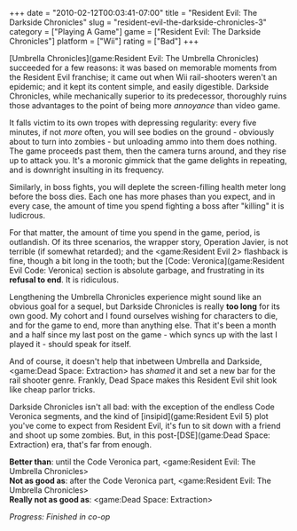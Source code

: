 +++
date = "2010-02-12T00:03:41-07:00"
title = "Resident Evil: The Darkside Chronicles"
slug = "resident-evil-the-darkside-chronicles-3"
category = ["Playing A Game"]
game = ["Resident Evil: The Darkside Chronicles"]
platform = ["Wii"]
rating = ["Bad"]
+++

[Umbrella Chronicles](game:Resident Evil: The Umbrella Chronicles) succeeded for a few reasons: it was based on memorable moments from the Resident Evil franchise; it came out when Wii rail-shooters weren't an epidemic; and it kept its content simple, and easily digestible.  Darkside Chronicles, while mechanically superior to its predecessor, thoroughly ruins those advantages to the point of being more <i>annoyance</i> than video game.

It falls victim to its own tropes with depressing regularity: every five minutes, if not <i>more</i> often, you will see bodies on the ground - obviously about to turn into zombies - but unloading ammo into them does nothing.  The game proceeds past them, then the camera turns around, and they rise up to attack you.  It's a moronic gimmick that the game delights in repeating, and is downright insulting in its frequency.

Similarly, in boss fights, you will deplete the screen-filling health meter long before the boss dies.  Each one has more phases than you expect, and in every case, the amount of time you spend fighting a boss after "killing" it is ludicrous.

For that matter, the amount of time you spend in the game, period, is outlandish.  Of its three scenarios, the wrapper story, Operation Javier, is not terrible (if somewhat retarded); and the <game:Resident Evil 2> flashback is fine, though a bit long in the tooth; but the [Code: Veronica](game:Resident Evil Code: Veronica) section is absolute garbage, and frustrating in its <b>refusal to end</b>.  It is ridiculous.

Lengthening the Umbrella Chronicles experience might sound like an obvious goal for a sequel, but Darkside Chronicles is really <b>too long</b> for its own good.  My cohort and I found ourselves wishing for characters to die, and for the game to end, more than anything else.  That it's been a month and a half since my last post on the game - which syncs up with the last I played it - should speak for itself.

And of course, it doesn't help that inbetween Umbrella and Darkside, <game:Dead Space: Extraction> has <i>shamed</i> it and set a new bar for the rail shooter genre.  Frankly, Dead Space makes this Resident Evil shit look like cheap parlor tricks.

Darkside Chronicles isn't all bad: with the exception of the endless Code Veronica segments, and the kind of [insipid](game:Resident Evil 5) plot you've come to expect from Resident Evil, it's fun to sit down with a friend and shoot up some zombies.  But, in this post-[DSE](game:Dead Space: Extraction) era, that's far from enough.

<b>Better than</b>: until the Code Veronica part, <game:Resident Evil: The Umbrella Chronicles>  
<b>Not as good as</b>: after the Code Veronica part, <game:Resident Evil: The Umbrella Chronicles>  
<b>Really not as good as</b>: <game:Dead Space: Extraction>

<i>Progress: Finished in co-op</i>